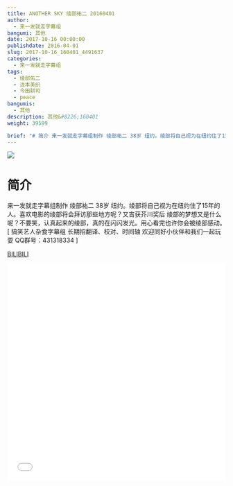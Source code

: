 ```yaml
---
title: ANOTHER SKY 绫部祐二 20160401
author: 
  - 来一发就走字幕组
bangumi: 其他
date: 2017-10-16 00:00:00
publishdate: 2016-04-01
slug: 2017-10-16_160401_4491637
categories: 
  - 来一发就走字幕组
tags: 
  - 绫部佑二
  - 泷本美织
  - 今田耕司
  - peace
bangumis: 
  - 其他
description: 其他&#8226;160401
weight: 39599

brief: "# 简介 来一发就走字幕组制作 绫部祐二 38岁 纽约。绫部将自己视为在纽约住了15年的人。喜欢电影的绫部将会拜访那些地方呢？又吉获芥川奖后 绫部的梦想又是什么呢？不要笑，认真起来的绫部，真的在闪闪发光。用心看完也许你会被绫部感动。"
---
```


![](https://i.imgur.com/mCNHIp8.jpg)

# 简介  
来一发就走字幕组制作 绫部祐二 38岁 纽约。绫部将自己视为在纽约住了15年的人。喜欢电影的绫部将会拜访那些地方呢？又吉获芥川奖后 绫部的梦想又是什么呢？不要笑，认真起来的绫部，真的在闪闪发光。用心看完也许你会被绫部感动。[ 搞笑艺人杂食字幕组 长期招翻译、校对、时间轴 欢迎同好小伙伴和我们一起玩耍 QQ群号：431318334 ]

  [BILIBILI](https://www.bilibili.com/video/av4491637/)


<div class="vcontainer">  <iframe class='video' src="//www.bilibili.com/blackboard/player.html?aid=4491637" width="100%" height="500" frameborder="0" allowfullscreen="allowfullscreen"></iframe></div>
